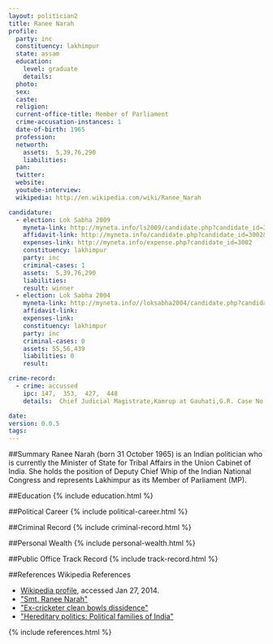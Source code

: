 ```yaml
---
layout: politician2
title: Ranee Narah
profile: 
  party: inc
  constituency: lakhimpur
  state: assam
  education: 
    level: graduate
    details: 
  photo: 
  sex: 
  caste: 
  religion: 
  current-office-title: Member of Parliament
  crime-accusation-instances: 1
  date-of-birth: 1965
  profession: 
  networth: 
    assets:  5,39,76,290
    liabilities: 
  pan: 
  twitter: 
  website: 
  youtube-interview: 
  wikipedia: http://en.wikipedia.com/wiki/Ranee_Narah

candidature: 
  - election: Lok Sabha 2009
    myneta-link: http://myneta.info/ls2009/candidate.php?candidate_id=3002
    affidavit-link: http://myneta.info/candidate.php?candidate_id=3002&scan=original
    expenses-link: http://myneta.info/expense.php?candidate_id=3002
    constituency: lakhimpur 
    party: inc
    criminal-cases: 1
    assets:  5,39,76,290
    liabilities: 
    result: winner 
  - election: Lok Sabha 2004
    myneta-link: http://myneta.info//loksabha2004/candidate.php?candidate_id=382
    affidavit-link: 
    expenses-link: 
    constituency: lakhimpur 
    party: inc
    criminal-cases: 0
    assets: 55,56,439
    liabilities: 0
    result:  

crime-record: 
  - crime: accussed
    ipc: 147,  353,  427,  448
    details:  Chief Judicial Magistrate,Kamrup at Gauhati,G.R. Case No.4320/2000,arising from Disapur P.S. Case No.956/2000,Date 10.11.2004  

date: 
version: 0.0.5
tags: 
---
```

##Summary
Ranee Narah (born 31 October 1965) is an Indian politician who is currently the Minister of State for Tribal Affairs in the Union Cabinet of India. She holds the position of Deputy Chief Whip of the Indian National Congress and represents Lakhimpur as its Member of Parliament (MP).




##Education
{% include education.html %}


##Political Career
{% include political-career.html %}


##Criminal Record
{% include criminal-record.html %}


##Personal Wealth
{% include personal-wealth.html %}


##Public Office Track Record
{% include track-record.html %}


##References
Wikipedia References
- [Wikipedia profile]({{page.profile.wikipedia}}), accessed Jan 27, 2014.
- ["Smt. Ranee Narah"][wiki1]
- ["Ex-cricketer clean bowls dissidence"][wiki2]
- ["Hereditary politics: Political families of India"][wiki3]

[wiki1]: http://india.gov.in/govt/loksabhampbiodata.php?mpcode=274
[wiki2]: http://www.webcitation.org/69HmXHb5D
[wiki3]: http://www.webcitation.org/6Bj4hmNZu


{% include references.html %}